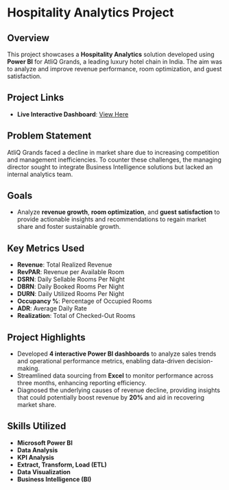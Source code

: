 # Hospitality Analytics Project

## Overview
This project showcases a **Hospitality Analytics** solution developed using **Power BI** for AtliQ Grands, a leading luxury hotel chain in India. The aim was to analyze and improve revenue performance, room optimization, and guest satisfaction.

## Project Links
- **Live Interactive Dashboard**: [View Here](https://app.powerbi.com/view?r=eyJrIjoiZWQ2YWE2NWYtNjllNS00MDc3LThhOTctYjUwZWJhY2YwMTBjIiwidCI6ImM2ZTU0OWIzLTVmNDUtNDAzMi1hYWU5LWQ0MjQ0ZGM1YjJjNCJ9)
## Problem Statement
AtliQ Grands faced a decline in market share due to increasing competition and management inefficiencies. To counter these challenges, the managing director sought to integrate Business Intelligence solutions but lacked an internal analytics team.

## Goals
- Analyze **revenue growth**, **room optimization**, and **guest satisfaction** to provide actionable insights and recommendations to regain market share and foster sustainable growth.

## Key Metrics Used
- **Revenue**: Total Realized Revenue
- **RevPAR**: Revenue per Available Room
- **DSRN**: Daily Sellable Rooms Per Night
- **DBRN**: Daily Booked Rooms Per Night
- **DURN**: Daily Utilized Rooms Per Night
- **Occupancy %**: Percentage of Occupied Rooms
- **ADR**: Average Daily Rate
- **Realization**: Total of Checked-Out Rooms

## Project Highlights
- Developed **4 interactive Power BI dashboards** to analyze sales trends and operational performance metrics, enabling data-driven decision-making.
- Streamlined data sourcing from **Excel** to monitor performance across three months, enhancing reporting efficiency.
- Diagnosed the underlying causes of revenue decline, providing insights that could potentially boost revenue by **20%** and aid in recovering market share.

## Skills Utilized
- **Microsoft Power BI**
- **Data Analysis**
- **KPI Analysis**
- **Extract, Transform, Load (ETL)**
- **Data Visualization**
- **Business Intelligence (BI)**
